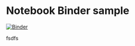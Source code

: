 # Notebook Binder sample

[![Binder](https://mybinder.org/badge_logo.svg)](https://mybinder.org/v2/gh/Geraldf/Stocks.git/master)

 fsdfs

